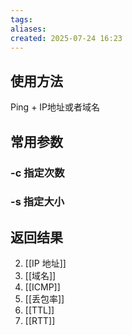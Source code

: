 ```yaml
---
tags: 
aliases: 
created: 2025-07-24 16:23
---
```


## 使用方法

Ping + IP地址或者域名

## 常用参数

### -c 指定次数

### -s 指定大小

## 返回结果



2. [[IP 地址]]
3. [[域名]]
4. [[ICMP]]
5. [[丢包率]]
6. [[TTL]]
7. [[RTT]]